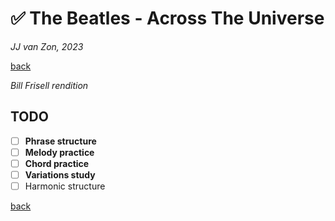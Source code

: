 ✅ The Beatles - Across The Universe
======================================

*JJ van Zon, 2023*

[back](./README.md)

*Bill Frisell rendition*

TODO
----

- [ ] __Phrase structure__
- [ ] __Melody practice__
- [ ] __Chord practice__
- [ ] __Variations study__
- [ ] Harmonic structure

[back](./README.md)